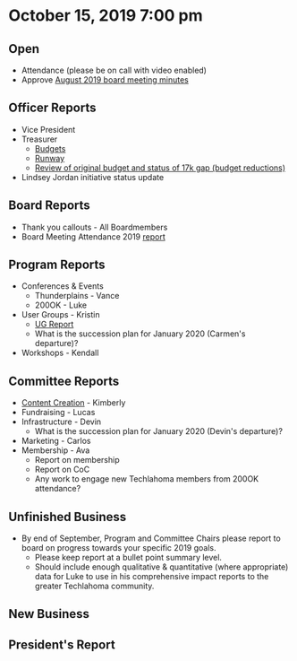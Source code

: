 # October 15, 2019 7:00 pm

## Open
* Attendance (please be on call with video enabled)
* Approve [August 2019 board meeting minutes](https://github.com/techlahoma/board_meetings/blob/master/2019/08_august_minutes.md)

## Officer Reports
* Vice President
* Treasurer
    - [Budgets](https://docs.google.com/spreadsheets/d/1tw-q8jl-9VMMZ2OmxKM6sCq0A82pPU8yLPMsnaI-DGE/edit?usp=sharing)
    - [Runway](https://docs.google.com/spreadsheets/d/1BdSo4lCJLIDFu0a3EfQ3AWu2wgmotYP-qIzIDC4PXsk/edit?usp=sharing)
    - [Review of original budget and status of 17k gap (budget reductions)](https://docs.google.com/spreadsheets/d/17swzWI4_Zcjjf5bJmC-dHTc9n0UXRsZC4yS3sK82IGc/edit?usp=sharing)
* Lindsey Jordan initiative status update

## Board Reports
* Thank you callouts - All Boardmembers
* Board Meeting Attendance 2019 [report](https://docs.google.com/spreadsheets/d/13TgZt2_d_V47IJpTp3oGdxvOZxzcaEOa6sAd0X-N3Lg/edit?usp=sharing)

## Program Reports
* Conferences & Events 
  * Thunderplains - Vance
  * 200OK - Luke
* User Groups - Kristin
  * [UG Report](https://github.com/techlahoma/board_meetings/blob/master/2019/attachments/01_UG%20Report.md)
  * What is the succession plan for January 2020 (Carmen's departure)?
* Workshops - Kendall

## Committee Reports
* [Content Creation](https://github.com/techlahoma/board_meetings/blob/master/2019/attachments/10_content_creation.md) - Kimberly
* Fundraising - Lucas 
* Infrastructure - Devin
  * What is the succession plan for January 2020 (Devin's departure)?
* Marketing - Carlos
* Membership - Ava
  * Report on membership
  * Report on CoC
  * Any work to engage new Techlahoma members from 200OK attendance?

## Unfinished Business
* By end of September, Program and Committee Chairs please report to board on progress towards your specific 2019 goals.
  * Please keep report at a bullet point summary level.
  * Should include enough qualitative & quantitative (where appropriate) data for Luke to use in his comprehensive impact reports to the greater Techlahoma community. 

## New Business

## President's Report
